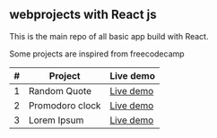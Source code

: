 ## webprojects with React js

This is the main repo of all basic app build with React.

Some projects are inspired from freecodecamp

| # | Project | Live demo |
| - | ------- | --------- |
| 1 | Random Quote | [Live demo](https://kalee123.github.io/react-mini-projects/quote-machine) |
| 2 | Promodoro clock | [Live demo](https://kalee123.github.io/react-mini-projects/promodoro-clock) |
| 3 | Lorem Ipsum | [Live demo](https://kalee123.github.io/react-mini-projects/lorem-ipsum) |
